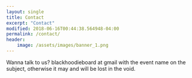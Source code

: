 ```yaml
---
layout: single
title: Contact
excerpt: "Contact"
modified: 2018-06-16T00:44:38.564948-04:00
permalink: /contact/
header:
    image: /assets/images/banner_1.png
---
```


Wanna talk to us? blackhoodieboard at gmail with the event name on the subject, otherwise it may and will be lost in the void.
